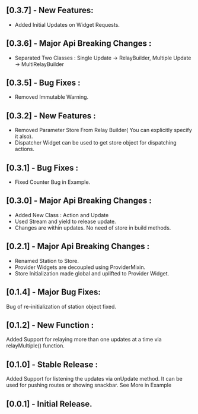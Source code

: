 ## [0.3.7] - New Features:
- Added Initial Updates on Widget Requests.  

## [0.3.6] - Major Api Breaking Changes :
- Separated Two Classes : Single Update -> RelayBuilder,
                          Multiple Update -> MultiRelayBuilder  

## [0.3.5] - Bug Fixes :
- Removed Immutable Warning.

## [0.3.2] - New Features :
- Removed Parameter Store From Relay Builder( You can explicitly specify it also).
- Dispatcher Widget can be used to get store object for dispatching actions.

## [0.3.1] - Bug Fixes :
- Fixed Counter Bug in Example.

## [0.3.0] - Major Api Breaking Changes :
- Added New Class : Action and Update
- Used Stream and yield to release update.
- Changes are within updates. No need of store in build methods.

## [0.2.1] - Major Api Breaking Changes :
- Renamed Station to Store.
- Provider Widgets are decoupled using ProviderMixin.
- Store Initialization made global and uplifted to Provider Widget.

## [0.1.4] -  Major Bug Fixes:
Bug of re-initialization of station object fixed.

## [0.1.2] -  New Function :
Added Support for relaying more than one updates at a time via relayMultiple() function.

## [0.1.0] -  Stable Release : 
Added Support for listening the updates via onUpdate method. It can be used for pushing routes or showing snackbar. See More in Example

## [0.0.1] -  Initial Release.

